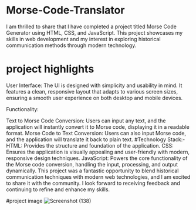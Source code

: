# Morse-Code-Translator
I am thrilled to share that I have completed a project titled Morse Code Generator using HTML, CSS, and JavaScript. This project showcases my skills in web development and my interest in exploring historical communication methods through modern technology.
# project highlights
User Interface: The UI is designed with simplicity and usability in mind. It features a clean, responsive layout that adapts to various screen sizes, ensuring a smooth user experience on both desktop and mobile devices.

Functionality:

Text to Morse Code Conversion: Users can input any text, and the application will instantly convert it to Morse code, displaying it in a readable format.
Morse Code to Text Conversion: Users can also input Morse code, and the application will translate it back to plain text.
#Technology Stack:-
HTML: Provides the structure and foundation of the application.
CSS: Ensures the application is visually appealing and user-friendly with modern, responsive design techniques.
JavaScript: Powers the core functionality of the Morse code conversion, handling the input, processing, and output dynamically.
This project was a fantastic opportunity to blend historical communication techniques with modern web technologies, and I am excited to share it with the community. I look forward to receiving feedback and continuing to refine and enhance my skills.

#project image
![Screenshot (138)](https://github.com/Sagar2003github/Morse-Code-Translator/assets/160381249/37cc5eb2-9be9-4aaf-a00e-6490ec122fee)
